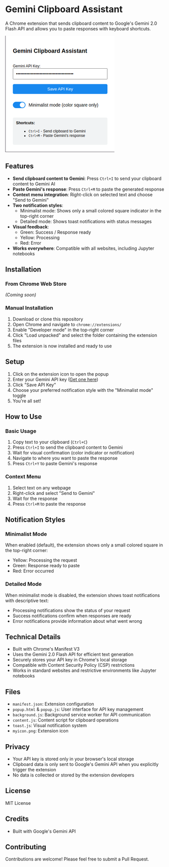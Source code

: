 # Gemini Clipboard Assistant

A Chrome extension that sends clipboard content to Google's Gemini 2.0 Flash API and allows you to paste responses with keyboard shortcuts.

![Gemini Clipboard Assistant](window-screen.png)

## Features

- **Send clipboard content to Gemini**: Press `Ctrl+I` to send your clipboard content to Gemini AI
- **Paste Gemini's response**: Press `Ctrl+M` to paste the generated response
- **Context menu integration**: Right-click on selected text and choose "Send to Gemini"
- **Two notification styles**:
  - Minimalist mode: Shows only a small colored square indicator in the top-right corner
  - Detailed mode: Shows toast notifications with status messages
- **Visual feedback**:
  - Green: Success / Response ready
  - Yellow: Processing
  - Red: Error
- **Works everywhere**: Compatible with all websites, including Jupyter notebooks

## Installation

### From Chrome Web Store
*(Coming soon)*

### Manual Installation
1. Download or clone this repository
2. Open Chrome and navigate to `chrome://extensions/`
3. Enable "Developer mode" in the top-right corner
4. Click "Load unpacked" and select the folder containing the extension files
5. The extension is now installed and ready to use

## Setup

1. Click on the extension icon to open the popup
2. Enter your Gemini API key ([Get one here](https://aistudio.google.com/app/apikey))
3. Click "Save API Key"
4. Choose your preferred notification style with the "Minimalist mode" toggle
5. You're all set!

## How to Use

### Basic Usage
1. Copy text to your clipboard (`Ctrl+C`)
2. Press `Ctrl+I` to send the clipboard content to Gemini
3. Wait for visual confirmation (color indicator or notification)
4. Navigate to where you want to paste the response
5. Press `Ctrl+Y` to paste Gemini's response

### Context Menu
1. Select text on any webpage
2. Right-click and select "Send to Gemini"
3. Wait for the response
4. Press `Ctrl+M` to paste the response

## Notification Styles

### Minimalist Mode
When enabled (default), the extension shows only a small colored square in the top-right corner:
- Yellow: Processing the request
- Green: Response ready to paste
- Red: Error occurred

### Detailed Mode
When minimalist mode is disabled, the extension shows toast notifications with descriptive text:
- Processing notifications show the status of your request
- Success notifications confirm when responses are ready
- Error notifications provide information about what went wrong

## Technical Details

- Built with Chrome's Manifest V3
- Uses the Gemini 2.0 Flash API for efficient text generation
- Securely stores your API key in Chrome's local storage
- Compatible with Content Security Policy (CSP) restrictions
- Works in standard websites and restrictive environments like Jupyter notebooks

## Files

- `manifest.json`: Extension configuration
- `popup.html` & `popup.js`: User interface for API key management
- `background.js`: Background service worker for API communication
- `content.js`: Content script for clipboard operations
- `toast.js`: Visual notification system
- `myicon.png`: Extension icon

## Privacy

- Your API key is stored only in your browser's local storage
- Clipboard data is only sent to Google's Gemini API when you explicitly trigger the extension
- No data is collected or stored by the extension developers

## License

MIT License

## Credits

- Built with Google's Gemini API

## Contributing

Contributions are welcome! Please feel free to submit a Pull Request.
